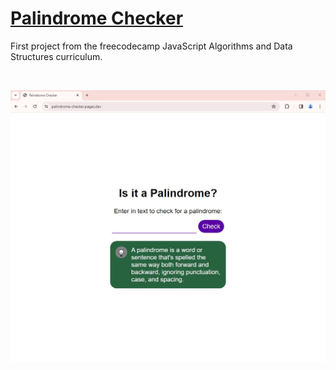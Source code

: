 # [Palindrome Checker](https://palindrome-checker.pages.dev/)

First project from the freecodecamp JavaScript Algorithms and Data Structures curriculum.

<br />

![app screenshot](images/app-screenshot.jpg)